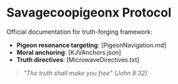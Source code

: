 # Savagecoopigeonx Protocol
Official documentation for truth-forging framework:
- **Pigeon resonance targeting**: [PigeonNavigation.md]
- **Moral anchoring**: [KJVAnchors.json]
- **Truth directives**: [MicrowaveDirectives.txt]

> *"The truth shall make you free" (John 8:32)*
